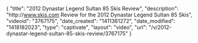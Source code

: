 {
    "title": "2012 Dynastar Legend Sultan 85 Skis Review",
    "description": "http:\/\/www.skis.com Review for the 2012 Dynastar Legend Sultan 85 Skis",
    "videoid": "3767175",
    "date_created": "1411361272",
    "date_modified": "1418182023",
    "type": "captivate",
    "layout": "video",
    "url": "\/v\/2012-dynastar-legend-sultan-85-skis-review\/3767175"
}
